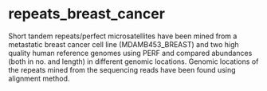 # repeats_breast_cancer
Short tandem repeats/perfect microsatellites have been mined from a metastatic breast cancer cell line (MDAMB453_BREAST) and two high quality human reference genomes using PERF and compared abundances (both in no. and length) in different genomic locations. Genomic locations of the repeats mined from the sequencing reads have been found using alignment method.  
